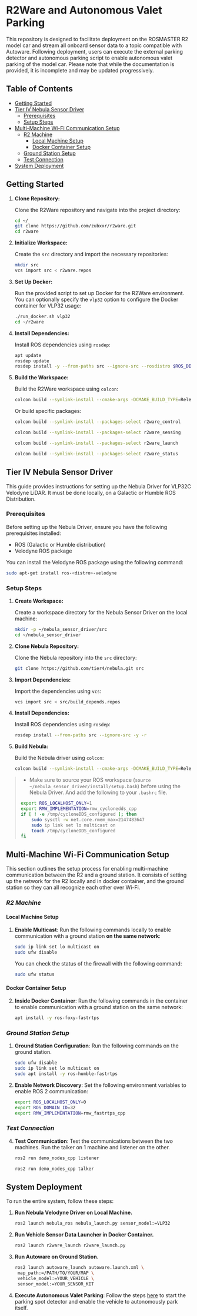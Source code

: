 # R2Ware and Autonomous Valet Parking

This repository is designed to facilitate deployment on the ROSMASTER R2 model car and stream all onboard sensor data to a topic compatible with Autoware. Following deployment, users can execute the external parking detector and autonomous parking script to enable autonomous valet parking of the model car. Please note that while the documentation is provided, it is incomplete and may be updated progressively.

## Table of Contents

- [Getting Started](#getting-started)
- [Tier IV Nebula Sensor Driver](#tier-iv-nebula-sensor-driver)
    - [Prerequisites](#prerequisites)
    - [Setup Steps](#setup-steps)
- [Multi-Machine Wi-Fi Communication Setup](#multi-machine-wi-fi-communication-setup)
    - [R2 Machine](#r2-machine)
        - [Local Machine Setup](#local-machine-setup)
        - [Docker Container Setup](#docker-container-setup)
    - [Ground Station Setup](#ground-station-setup)
    - [Test Connection](#test-connection)
- [System Deployment](#system-deployment)


## Getting Started 

1. **Clone Repository:**

   Clone the R2Ware repository and navigate into the project directory:

   ```bash
   cd ~/
   git clone https://github.com/zubxxr/r2ware.git
   cd r2ware
   ```

2. **Initialize Workspace:**

   Create the `src` directory and import the necessary repositories:

   ```bash
   mkdir src
   vcs import src < r2ware.repos
   ```

3. **Set Up Docker:**

   Run the provided script to set up Docker for the R2Ware environment. You can optionally specify the `vlp32` option to configure the Docker container for VLP32 usage:

   ```bash
   ./run_docker.sh vlp32
   cd ~/r2ware
   ```

4. **Install Dependencies:**

   Install ROS dependencies using `rosdep`:

   ```bash
   apt update
   rosdep update
   rosdep install -y --from-paths src --ignore-src --rosdistro $ROS_DISTRO
   ```

5. **Build the Workspace:**

   Build the R2Ware workspace using `colcon`:

   ```bash
   colcon build --symlink-install --cmake-args -DCMAKE_BUILD_TYPE=Release
   ```

   Or build specific packages:

   ```bash
   colcon build --symlink-install --packages-select r2ware_control
   ```
   ```bash
   colcon build --symlink-install --packages-select r2ware_sensing
   ```
   ```bash
   colcon build --symlink-install --packages-select r2ware_launch
   ```
   ```bash
   colcon build --symlink-install --packages-select r2ware_status
   ```
## Tier IV Nebula Sensor Driver

This guide provides instructions for setting up the Nebula Driver for VLP32C Velodyne LiDAR. It must be done locally, on a Galactic or Humble ROS Distribution.

### Prerequisites

Before setting up the Nebula Driver, ensure you have the following prerequisites installed:

- ROS (Galactic or Humble distribution)
- Velodyne ROS package

You can install the Velodyne ROS package using the following command:

```bash
sudo apt-get install ros-<distro>-velodyne
```

### Setup Steps

1. **Create Workspace:**

   Create a workspace directory for the Nebula Sensor Driver on the local machine:

   ```bash
   mkdir -p ~/nebula_sensor_driver/src
   cd ~/nebula_sensor_driver
   ```

2. **Clone Nebula Repository:**

   Clone the Nebula repository into the `src` directory:

   ```bash
   git clone https://github.com/tier4/nebula.git src
   ```

3. **Import Dependencies:**

   Import the dependencies using `vcs`:

   ```bash
   vcs import src < src/build_depends.repos
   ```

4. **Install Dependencies:**

   Install ROS dependencies using `rosdep`:

   ```bash
   rosdep install --from-paths src --ignore-src -y -r
   ```

5. **Build Nebula:**

   Build the Nebula driver using `colcon`:

   ```bash
   colcon build --symlink-install --cmake-args -DCMAKE_BUILD_TYPE=Release
   ```

>- Make sure to source your ROS workspace (`source ~/nebula_sensor_driver/install/setup.bash`) before using the Nebula Driver. And add the following to your `.bashrc` file.
>
> ```bash
> export ROS_LOCALHOST_ONLY=1
> export RMW_IMPLEMENTATION=rmw_cyclonedds_cpp
> if [ ! -e /tmp/cycloneDDS_configured ]; then
>     sudo sysctl -w net.core.rmem_max=2147483647
>     sudo ip link set lo multicast on
>     touch /tmp/cycloneDDS_configured
> fi
> ```

## Multi-Machine Wi-Fi Communication Setup

This section outlines the setup process for enabling multi-machine communication between the R2 and a ground station. It consists of setting up the network for the R2 locally and in docker container, and the ground station so they can all recognize each other over Wi-Fi. 

### *R2 Machine*

#### Local Machine Setup

1. **Enable Multicast**: Run the following commands locally to enable communication with a ground station **on the same network**:

   ```bash
   sudo ip link set lo multicast on
   sudo ufw disable
   ```

   You can check the status of the firewall with the following command:

   ```bash
   sudo ufw status
   ```

#### Docker Container Setup

2. **Inside Docker Container**: Run the following commands in the container to enable communication with a ground station on the same network:

   ```bash
   apt install -y ros-foxy-fastrtps
   ```

### *Ground Station Setup*

1. **Ground Station Configuration**: Run the following commands on the ground station.

   ```bash
   sudo ufw disable
   sudo ip link set lo multicast on
   sudo apt install -y ros-humble-fastrtps
   ```

2. **Enable Network Discovery**: Set the following environment variables to enable ROS 2 communication:

   ```bash
   export ROS_LOCALHOST_ONLY=0
   export ROS_DOMAIN_ID=32
   export RMW_IMPLEMENTATION=rmw_fastrtps_cpp
   ```

### *Test Connection*

4. **Test Communication**: Test the communications between the two machines. Run the talker on 1 machine and listener on the other.

   ```bash
   ros2 run demo_nodes_cpp listener
   ```

   ```bash
   ros2 run demo_nodes_cpp talker
   ```

## System Deployment

To run the entire system, follow these steps:

1. **Run Nebula Velodyne Driver on Local Machine.**

   ```bash
   ros2 launch nebula_ros nebula_launch.py sensor_model:=VLP32
   ```

2. **Run Vehicle Sensor Data Launcher in Docker Container.**
   
   ```bash
   ros2 launch r2ware_launch r2ware_launch.py
   ```

3. **Run Autoware on Ground Station.**

   ```bash
   ros2 launch autoware_launch autoware.launch.xml \
    map_path:=/PATH/TO/YOUR/MAP \
    vehicle_model:=YOUR_VEHICLE \
    sensor_model:=YOUR_SENSOR_KIT
   ```
4. **Execute Autonomous Valet Parking**: Follow the steps [here](https://github.com/zubxxr/Automated-Valet-Parking-Autoware) to start the parking spot detector and enable the vehicle to autonomously park itself.
